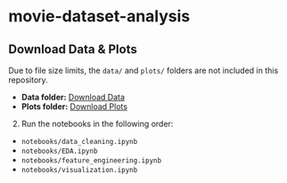 # movie-dataset-analysis
## Download Data & Plots
Due to file size limits, the `data/` and `plots/` folders are not included in this repository.  

- **Data folder:** [Download Data](https://drive.google.com/drive/folders/1PKEptsVznIXm3SvhjnABoH9ViGHPtein?usp=drive_link)  
- **Plots folder:** [Download Plots](https://drive.google.com/drive/folders/1kWeJs2c0pMy3OgCMwiJ0yKuRxjJ9l8UR?usp=drive_link)

2. Run the notebooks in the following order:
- `notebooks/data_cleaning.ipynb`
- `notebooks/EDA.ipynb`
- `notebooks/feature_engineering.ipynb`
- `notebooks/visualization.ipynb`
